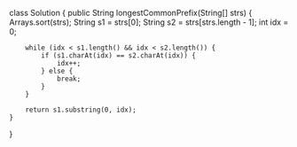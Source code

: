 class Solution {
    public String longestCommonPrefix(String[] strs) {
        Arrays.sort(strs);
        String s1 = strs[0];
        String s2 = strs[strs.length - 1];
        int idx = 0;
        
        while (idx < s1.length() && idx < s2.length()) {
            if (s1.charAt(idx) == s2.charAt(idx)) {
                idx++;
            } else {
                break;
            }
        }
        
        return s1.substring(0, idx);
    }
}
